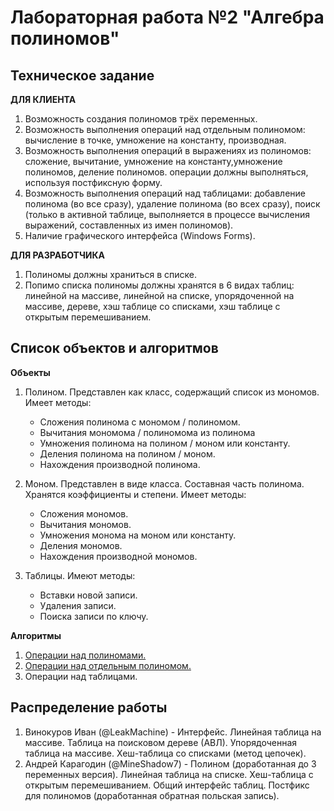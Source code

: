 # Лабораторная работа №2 "Алгебра полиномов"

## Техническое задание
**ДЛЯ КЛИЕНТА**
1. Возможность создания полиномов трёх переменных.
2. Возможность выполнения операций над отдельным полиномом: вычисление в точке, умножение на константу, производная. 
3. Возможность выполнения операций в выражениях из полиномов: сложение, вычитание, умножение на константу,умножение полиномов, деление полиномов. операции должны выполняться, используя постфиксную форму.
4. Возможность выполнения операций над таблицами: добавление полинома (во все сразу), удаление полинома (во всех сразу), поиск (только в активной таблице, выполняется в процессе вычисления выражений, составленных из имен полиномов).
5. Наличие графического интерфейса (Windows Forms).

**ДЛЯ РАЗРАБОТЧИКА**
1. Полиномы должны храниться в списке.
2. Попимо списка полиномы должны хранятся в 6 видах таблиц: линейной на массиве, линейной на списке, упорядоченной на массиве, дереве, хэш таблице со списками, хэш таблице с открытым перемешиванием.

## Список объектов и алгоритмов
**Объекты**
 1. Полином. Представлен как класс, содержащий список из мономов. Имеет методы: 
	 - Сложения полинома с мономом / полиномом. 
	 - Вычитания мономома / полиномома из полинома
	 - Умножения полинома на полином / моном или константу. 
	 - Деления полинома на полином / моном. 
	 - Нахождения производной полинома.

 2. Моном. Представлен в виде класса. Составная часть полинома. Хранятся коэффициенты и степени. Имеет методы:  
	 - Сложения мономов. 
	 - Вычитания мономов.
	 - Умножения монома на моном или константу. 
	 - Деления мономов. 
	 - Нахождения производной мономов.

 3. Таблицы. Имеют методы:  
	 - Вставки новой записи.
	 - Удаления записи.
	 - Поиска записи по ключу.

**Алгоритмы** 
 1. [Операции над полиномами.](https://habr.com/ru/post/537926/)
 2. [Операции над отдельным полиномом.](https://infopedia.su/12xd0c5.html)
 3. Операции над таблицами.

## Распределение работы
1. Винокуров Иван (@LeakMachine) - Интерфейс. Линейная таблица на массиве. Таблица на поисковом дереве (АВЛ). Упорядоченная таблица на массиве. Хеш-таблица со списками (метод цепочек).
2. Андрей Карагодин (@MineShadow7) - Полином (доработанная до 3 переменных версия). Линейная таблица на списке. Хеш-таблица с открытым перемешиванием. Общий интерфейс таблиц. Постфикс для полиномов (доработанная обратная польская запись).
